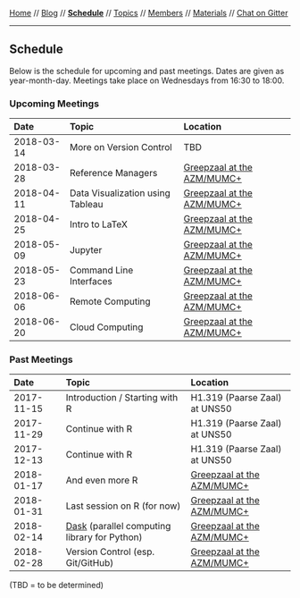 [Home](README.md) // [Blog](blog.md) // **[Schedule](schedule.md)** // [Topics](topics.md) // [Members](members.md) // [Materials](/materials/materials.md) // [Chat on Gitter](https://gitter.im/scrum-club/general)

---

## Schedule

Below is the schedule for upcoming and past meetings. Dates are given as year-month-day. Meetings take place on Wednesdays from 16:30 to 18:00.

### Upcoming Meetings

Date | Topic | Location
:--- | :---- | :-------
2018-03-14 | More on Version Control | TBD
2018-03-28 | Reference Managers | [Greepzaal at the AZM/MUMC+](http://www.mumcplattegrond.nl/#map/d99_d26)
2018-04-11 | Data Visualization using Tableau | [Greepzaal at the AZM/MUMC+](http://www.mumcplattegrond.nl/#map/d99_d26)
2018-04-25 | Intro to LaTeX | [Greepzaal at the AZM/MUMC+](http://www.mumcplattegrond.nl/#map/d99_d26)
2018-05-09 | Jupyter | [Greepzaal at the AZM/MUMC+](http://www.mumcplattegrond.nl/#map/d99_d26)
2018-05-23 | Command Line Interfaces | [Greepzaal at the AZM/MUMC+](http://www.mumcplattegrond.nl/#map/d99_d26)
2018-06-06 | Remote Computing | [Greepzaal at the AZM/MUMC+](http://www.mumcplattegrond.nl/#map/d99_d26)
2018-06-20 | Cloud Computing | [Greepzaal at the AZM/MUMC+](http://www.mumcplattegrond.nl/#map/d99_d26)

### Past Meetings

Date | Topic | Location
:--- | :---- | :-------
2017-11-15 | Introduction / Starting with R | H1.319 (Paarse Zaal) at UNS50
2017-11-29 | Continue with R | H1.319 (Paarse Zaal) at UNS50
2017-12-13 | Continue with R | H1.319 (Paarse Zaal) at UNS50
2018-01-17 | And even more R | [Greepzaal at the AZM/MUMC+](http://www.mumcplattegrond.nl/#map/d99_d26)
2018-01-31 | Last session on R (for now) | [Greepzaal at the AZM/MUMC+](http://www.mumcplattegrond.nl/#map/d99_d26)
2018-02-14 | [Dask](https://dask.pydata.org/) (parallel computing library for Python) | [Greepzaal at the AZM/MUMC+](http://www.mumcplattegrond.nl/#map/d99_d26)
2018-02-28 | Version Control (esp. Git/GitHub) | [Greepzaal at the AZM/MUMC+](http://www.mumcplattegrond.nl/#map/d99_d26)

(TBD = to be determined)
